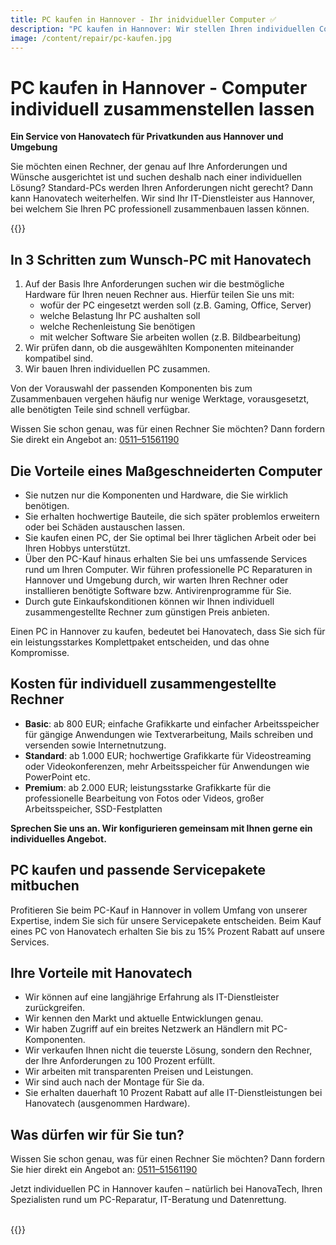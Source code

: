 ```yaml
---
title: PC kaufen in Hannover - Ihr inidvidueller Computer ✅
description: "PC kaufen in Hannover: Wir stellen Ihren individuellen Computer nach Ihren Wünschen zusammen. Auf Wunsch mit Wartungspaket. Jetzt informieren!"
image: /content/repair/pc-kaufen.jpg
---
```


# PC kaufen in Hannover - Computer individuell zusammenstellen lassen

**Ein Service von Hanovatech für Privatkunden aus Hannover und Umgebung**

Sie möchten einen Rechner, der genau auf Ihre Anforderungen und Wünsche ausgerichtet ist und suchen deshalb nach einer individuellen Lösung? Standard-PCs werden Ihren Anforderungen nicht gerecht? Dann kann Hanovatech weiterhelfen. Wir sind Ihr IT-Dienstleister aus Hannover, bei welchem Sie Ihren PC professionell zusammenbauen lassen können.

{{<callToAction-repair heading="Wir helfen Ihnen gerne weiter!" formUrl="/repair/kontakt/pc-kaufen" >}}

## In 3 Schritten zum Wunsch-PC mit Hanovatech
1. Auf der Basis Ihre Anforderungen suchen wir die bestmögliche Hardware für Ihren neuen Rechner aus. Hierfür teilen Sie uns mit:
    - wofür der PC eingesetzt werden soll (z.B. Gaming, Office, Server)
    - welche Belastung Ihr PC aushalten soll
    - welche Rechenleistung Sie benötigen
    - mit welcher Software Sie arbeiten wollen (z.B. Bildbearbeitung)
2. Wir prüfen dann, ob die ausgewählten Komponenten miteinander kompatibel sind.
3. Wir bauen Ihren individuellen PC zusammen.


Von der Vorauswahl der passenden Komponenten bis zum Zusammenbauen vergehen häufig nur wenige Werktage, vorausgesetzt, alle benötigten Teile sind schnell verfügbar.

Wissen Sie schon genau, was für einen Rechner Sie möchten? Dann fordern Sie direkt ein Angebot an: [0511–51561190](tel:+4951151561190)

## Die Vorteile eines Maßgeschneiderten Computer
- Sie nutzen nur die Komponenten und Hardware, die Sie wirklich benötigen.
- Sie erhalten hochwertige Bauteile, die sich später problemlos erweitern oder bei Schäden austauschen lassen.
- Sie kaufen einen PC, der Sie optimal bei Ihrer täglichen Arbeit oder bei Ihren Hobbys unterstützt.
- Über den PC-Kauf hinaus erhalten Sie bei uns umfassende Services rund um Ihren Computer. Wir führen professionelle PC Reparaturen in Hannover und Umgebung durch, wir warten Ihren Rechner oder installieren benötigte Software bzw. Antivirenprogramme für Sie.
- Durch gute Einkaufskonditionen können wir Ihnen individuell zusammengestellte Rechner zum günstigen Preis anbieten.

Einen PC in Hannover zu kaufen, bedeutet bei Hanovatech, dass Sie sich für ein leistungsstarkes Komplettpaket entscheiden, und das ohne Kompromisse.

## Kosten für individuell zusammengestellte Rechner
- **Basic**: ab 800 EUR; einfache Grafikkarte und einfacher Arbeitsspeicher für gängige Anwendungen wie Textverarbeitung, Mails schreiben und versenden sowie Internetnutzung.
- **Standard**: ab 1.000 EUR; hochwertige Grafikkarte für Videostreaming oder Videokonferenzen, mehr Arbeitsspeicher für Anwendungen wie PowerPoint etc.
- **Premium**: ab 2.000 EUR; leistungsstarke Grafikkarte für die professionelle Bearbeitung von Fotos oder Videos, großer Arbeitsspeicher, SSD-Festplatten

**Sprechen Sie uns an. Wir konfigurieren gemeinsam mit Ihnen gerne ein individuelles Angebot.**

## PC kaufen und passende Servicepakete mitbuchen
Profitieren Sie beim PC-Kauf in Hannover in vollem Umfang von unserer Expertise, indem Sie sich für unsere Servicepakete entscheiden. Beim Kauf eines PC von Hanovatech erhalten Sie bis zu 15% Prozent Rabatt auf unsere Services.

## Ihre Vorteile mit Hanovatech
- Wir können auf eine langjährige Erfahrung als IT-Dienstleister zurückgreifen.
- Wir kennen den Markt und aktuelle Entwicklungen genau.
- Wir haben Zugriff auf ein breites Netzwerk an Händlern mit PC-Komponenten.
- Wir verkaufen Ihnen nicht die teuerste Lösung, sondern den Rechner, der Ihre Anforderungen zu 100 Prozent erfüllt.
- Wir arbeiten mit transparenten Preisen und Leistungen.
- Wir sind auch nach der Montage für Sie da.
- Sie erhalten dauerhaft 10 Prozent Rabatt auf alle IT-Dienstleistungen bei Hanovatech (ausgenommen Hardware).

## Was dürfen wir für Sie tun?
Wissen Sie schon genau, was für einen Rechner Sie möchten? Dann fordern Sie hier direkt ein Angebot an: [0511–51561190](tel:+4951151561190)

Jetzt individuellen PC in Hannover kaufen – natürlich bei HanovaTech, Ihren Spezialisten rund um PC-Reparatur, IT-Beratung und Datenrettung.

<br>
{{<callToAction-repair heading="Wir helfen Ihnen gerne weiter!" formUrl="/repair/kontakt/pc-kaufen" >}}

